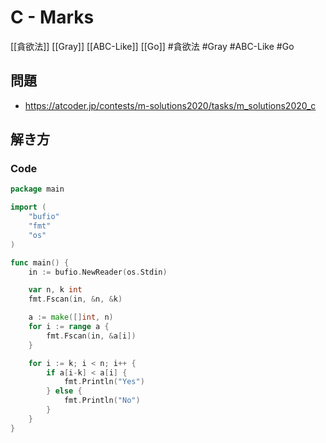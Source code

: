 # C - Marks
[[貪欲法]] [[Gray]] [[ABC-Like]] [[Go]]
#貪欲法 #Gray #ABC-Like #Go 

## 問題
- https://atcoder.jp/contests/m-solutions2020/tasks/m_solutions2020_c

## 解き方
### Code
```go
package main

import (
	"bufio"
	"fmt"
	"os"
)

func main() {
	in := bufio.NewReader(os.Stdin)

	var n, k int
	fmt.Fscan(in, &n, &k)

	a := make([]int, n)
	for i := range a {
		fmt.Fscan(in, &a[i])
	}

	for i := k; i < n; i++ {
		if a[i-k] < a[i] {
			fmt.Println("Yes")
		} else {
			fmt.Println("No")
		}
	}
}
```